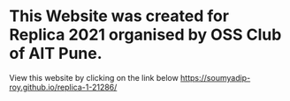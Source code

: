 # This Website was created for Replica 2021 organised by OSS Club of AIT Pune.

View this website by clicking on the link below
https://soumyadip-roy.github.io/replica-1-21286/
